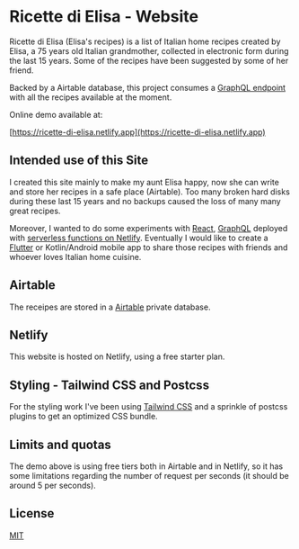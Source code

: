 # Ricette di Elisa - Website

Ricette di Elisa (Elisa's recipes) is a list of Italian home recipes created by
Elisa, a 75 years old Italian grandmother, collected in electronic form during
the last 15 years. Some of the recipes have been suggested by some of her
friend.

Backed by a Airtable database, this project consumes a [GraphQL endpoint](https://github.com/csarnataro/ricette-di-elisa-api) with all
the recipes available at the moment.

Online demo available at:

[https://ricette-di-elisa.netlify.app](https://ricette-di-elisa.netlify.app)

## Intended use of this Site

I created this site mainly to make my aunt Elisa happy, now she can write
and store her recipes in a safe place (Airtable).
Too many broken hard disks during these last 15 years and no backups caused
the loss of many many great recipes.

Moreover, I wanted to do some experiments with [React](https://reactjs.org/), [GraphQL](https://graphql.org/)
deployed with [serverless functions on Netlify](https://www.netlify.com/products/functions/).
Eventually I would like to create a [Flutter](https://flutter.dev/) or
Kotlin/Android mobile
app to share those recipes with friends and whoever loves Italian home cuisine.

## Airtable

The receipes are stored in a [Airtable](https://www.airtable.com) private
database.

## Netlify

This website is hosted on Netlify, using a free starter plan.

## Styling - Tailwind CSS and Postcss
For the styling work I've been using [Tailwind CSS](https://tailwindcss.com/) and a sprinkle of postcss plugins
to get an optimized CSS bundle.

## Limits and quotas

The demo above is using free tiers both in Airtable and in Netlify, so it has
some limitations regarding the number of request per seconds (it should be around 5 per seconds).

## License

[MIT](https://choosealicense.com/licenses/mit/)
